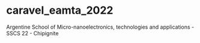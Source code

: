 # caravel_eamta_2022
Argentine School of Micro-nanoelectronics, technologies and applications - SSCS 22 - Chipignite
